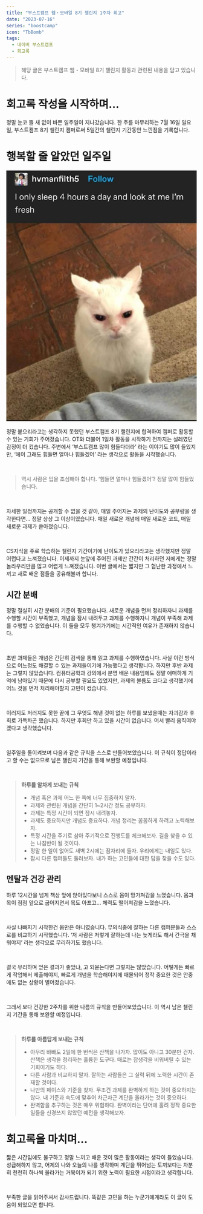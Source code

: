 ```yaml
---
title: "부스트캠프 웹・모바일 8기 챌린지 1주차 회고"
date: "2023-07-16"
series: "boostcamp"
icon: "TbBomb"
tags:
  - 네이버 부스트캠프
  - 회고록
---
```


> 해당 글은 부스트캠프 웹・모바일 8기 챌린지 활동과 관련된 내용을 담고 있습니다.

# 회고록 작성을 시작하며...

정말 눈코 뜰 새 없이 바쁜 일주일이 지나갔습니다. 한 주를 마무리하는 7월 16일 일요일, 부스트캠프 8기 챌린지 캠퍼로써 5일간의 챌린지 기간동안 느낀점을 기록합니다.

# 행복할 줄 알았던 일주일

![제 상태는 위와 크게 다르지 않습니다.](cat.png)

정말 붙으리라고는 생각하지 못했던 부스트캠프 8기 챌린지에 합격하여 캠퍼로 활동할 수 있는 기회가 주어졌습니다. OT와 더불어 1일차 활동을 시작하기 전까지는 설레였던 감정이 더 컸습니다. 주변에서 ‘부스트캠프 많이 힘들다더라’ 라는 이야기도 많이 들었지만, ‘에이 그래도 힘들면 얼마나 힘들겠어’ 라는 생각으로 활동을 시작했습니다.

<br/>

> 역시 사람은 입을 조심해야 합니다. ‘힘들면 얼마나 힘들겠어’? 정말 많이 힘들었습니다.

<br/>

자세한 일정까지는 공개할 수 없을 것 같아, 매일 주어지는 과제의 난이도와 공부량을 생각한다면… 정말 상상 그 이상이였습니다. 매일 새로운 개념에 매일 새로운 코드, 매일 새로운 과제가 쏟아졌습니다.

<br/>

CS지식을 주로 학습하는 챌린지 기간이기에 난이도가 있으리라고는 생각했지만 정말 어렵다고 느껴졌습니다. 이제까지 눈앞에 주어진 과제만 간간이 처리하던 저에게는 정말 놀라우리만큼 많고 어렵게 느껴졌습니다. 이번 글에서는 짧지만 그 험난한 과정에서 느끼고 새로 배운 점들을 공유해볼까 합니다.

## 시간 분배

정말 절실히 시간 분배의 기준이 필요했습니다. 새로운 개념을 먼저 정리하자니 과제를 수행할 시간이 부족했고, 개념을 잠시 내려두고 과제를 수행하자니 개념이 부족해 과제를 수행할 수 없었습니다. 이 둘을 모두 챙겨가기에는 시간적인 여유가 존재하지 않습니다.

<br/>

초반 과제들은 개념은 간단히 검색을 통해 읽고 과제를 수행하였습니다. 사실 이런 방식으로 어느정도 해결할 수 있는 과제들이기에 가능했다고 생각합니다. 하지만 후반 과제는 그렇지 않았습니다. 컴퓨터공학과 강의에서 분명 배운 내용임에도 정말 애매하게 기억에 남아있기 때문에 다시 공부할 필요도 있었지만, 과제의 볼륨도 크다고 생각했기에 어느 것을 먼저 처리해야할지 고민이 컸습니다.

<br/>

이러지도 저러지도 못한 끝에 그 무엇도 해낸 것이 없는 하루를 보냈을때는 자괴감과 후회로 가득차곤 했습니다. 하지만 후회만 하고 있을 시간이 없습니다. 어서 빨리 움직여야겠다고 생각했습니다.

<br/>

일주일을 돌이켜보며 다음과 같은 규칙을 스스로 만들어보았습니다. 이 규칙이 정답이라고 할 수는 없으므로 남은 챌린지 기간을 통해 보완할 예정입니다.

<br/>

> **하루를 알차게 보내는 규칙**
>
> - 개념 혹은 과제 어느 한 쪽에 너무 집중하지 말자.
> - 과제와 관련된 개념을 간단히 1~2시간 정도 공부하자.
> - 과제는 특정 시간이 되면 잠시 내려놓자.
> - 과제도 중요하지만 개념도 중요하다. 개념 정리는 꼼꼼하게 하려고 노력해보자.
> - 특정 시간을 주기로 삼아 주기적으로 진행도를 체크해보자. 길을 찾을 수 있는 나침반이 될 것이다.
> - 정말 한 일이 없어도 새벽 2시에는 잠자리에 들자. 우리에게는 내일도 있다.
> - 잠시 다른 캠퍼들도 둘러보자. 내가 하는 고민들에 대한 답을 찾을 수도 있다.

## 멘탈과 건강 관리

하루 12시간을 넘게 책상 앞에 앉아있다보니 스스로 몸이 망가져감을 느꼈습니다. 몸과 목이 점점 앞으로 굽어지면서 목도 아프고… 체력도 떨어져감을 느꼈습니다.

<br/>

사실 나빠지기 시작한건 몸만은 아니였습니다. 무의식중에 잘하는 다른 캠퍼분들과 스스로를 비교하기 시작했습니다. ‘저 사람은 저렇게 잘하는데 나는 늦게라도 해서 간극을 채워야지’ 라는 생각으로 무리하기도 했습니다.

<br/>

결국 무리하며 얻은 결과가 좋았냐, 고 되묻는다면 그렇지는 않았습니다. 어떻게든 빠르게 작업해서 제출해야지, 빠르게 개념을 학습해야지에 매몰되어 정작 중요한 것은 안중에도 없는 상황이 벌어졌습니다.

<br/>

그래서 보다 건강한 2주차를 위한 나름의 규칙을 만들어보았습니다. 이 역시 남은 챌린지 기간을 통해 보완할 예정입니다.

<br/>

> **하루를 아름답게 보내는 규칙**
>
> - 아무리 바빠도 2일에 한 번씩은 산책을 나가자. 많이도 아니고 30분만 걷자. 산책은 생각을 정리하는 훌륭한 도구다. 때로는 잡생각을 비워버릴 수 있는 기회이기도 하다.
> - 다른 사람과 비교하지 말자. 잘하는 사람들은 그 실력 뒤에 노력한 시간이 존재할 것이다.
> - 나만의 페이스와 기준을 찾자. 무조건 과제를 완벽하게 하는 것이 중요하지는 않다. 내 기준과 속도에 맞추어 차근차근 계단을 올라가는 것이 중요하다.
> - 완벽함을 추구하는 것은 매우 위험하다. 완벽이라는 단어에 홀려 정작 중요한 일들을 신경쓰지 않았던 예전을 생각해보자.

# 회고록을 마치며...

짧은 시간임에도 불구하고 정말 느끼고 배운 것이 많은 활동이라는 생각이 들었습니다. 성급해하지 않고, 어제의 나와 오늘의 나를 생각하며 계단을 뛰어넘는 토끼보다는 차분히 천천히 하나씩 올라가는 거북이가 되기 위한 노력이 필요한 시점이라고 생각합니다.

<br/>

부족한 글을 읽어주셔서 감사드립니다. 똑같은 고민을 하는 누군가에게라도 이 글이 도움이 되었으면 합니다.
